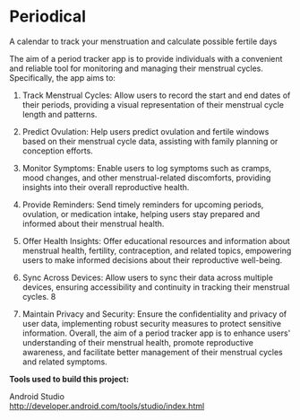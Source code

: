 # Periodical
A calendar to track your menstruation and calculate possible fertile days

The aim of a period tracker app is to provide individuals with a convenient 
and reliable tool for monitoring and managing their menstrual cycles. Specifically, the app 
aims to: 
 
1. Track Menstrual Cycles: Allow users to record the start and end dates of their periods, 
providing a visual representation of their menstrual cycle length and patterns. 
2. Predict Ovulation: Help users predict ovulation and fertile windows based on their 
menstrual cycle data, assisting with family planning or conception efforts. 
3. Monitor Symptoms: Enable users to log symptoms such as cramps, mood changes, 
and other menstrual-related discomforts, providing insights into their overall 
reproductive health. 
4. Provide Reminders: Send timely reminders for upcoming periods, ovulation, or 
medication intake, helping users stay prepared and informed about their menstrual 
health. 
5. Offer Health Insights: Offer educational resources and information about menstrual 
health, fertility, contraception, and related topics, empowering users to make informed 
decisions about their reproductive well-being. 
6. Sync Across Devices: Allow users to sync their data across multiple devices, ensuring 
accessibility and continuity in tracking their menstrual cycles. 
8 
 
7. Maintain Privacy and Security: Ensure the confidentiality and privacy of user data, 
implementing robust security measures to protect sensitive information. 
Overall, the aim of a period tracker app is to enhance users' understanding of their menstrual 
health, promote reproductive awareness, and facilitate better management of their menstrual 
cycles and related symptoms.



**Tools  used to build this project:**

Android Studio  
http://developer.android.com/tools/studio/index.html
